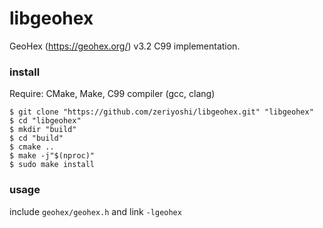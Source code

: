 # libgeohex

GeoHex (https://geohex.org/) v3.2 C99 implementation.

### install

Require: CMake, Make, C99 compiler (gcc, clang)

```
$ git clone "https://github.com/zeriyoshi/libgeohex.git" "libgeohex"
$ cd "libgeohex"
$ mkdir "build"
$ cd "build"
$ cmake ..
$ make -j"$(nproc)"
$ sudo make install
```

### usage

include `geohex/geohex.h` and link `-lgeohex`
